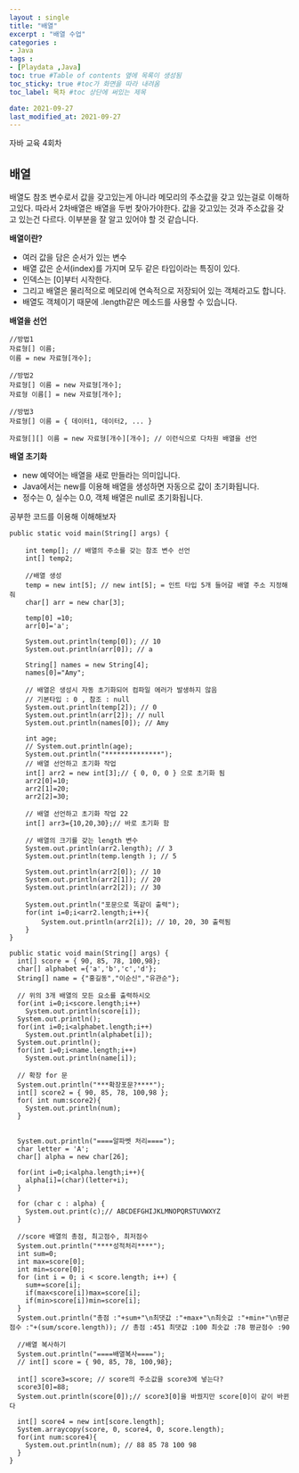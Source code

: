 ```yaml
---
layout : single
title: "배열"
excerpt : "배열 수업"
categories :
- Java
tags :
- [Playdata ,Java]
toc: true #Table of contents 옆에 목록이 생성됨
toc_sticky: true #toc가 화면을 따라 내려옴
toc_label: 목차 #toc 상단에 써있는 제목

date: 2021-09-27
last_modified_at: 2021-09-27
---
```


자바 교육 4회차

## 배열

배열도 참조 변수로서 값을 갖고있는게 아니라 메모리의 주소값을 갖고 있는걸로 이해하고있다. 따라서 2차배열은 배열을 두번 찾아가야한다. 값을 갖고있는 것과 주소값을 갖고 있는건 다르다. 이부분을 잘 알고 있어야 할 것 같습니다.

<b>배열이란?</b>
- 여러 값을 담은 순서가 있는 변수
- 배열 값은 순서(index)를 가지며 모두 같은 타입이라는 특징이 있다.
- 인덱스는 [0]부터 시작한다.
- 그리고 배열은 물리적으로 메모리에 연속적으로 저장되어 있는 객체라고도 합니다.
- 배열도 객체이기 때문에 .length같은 메소드를 사용할 수 있습니다.

<b>배열을 선언</b>
```
//방법1
자료형[] 이름;
이름 = new 자료형[개수];

//방법2
자료형[] 이름 = new 자료형[개수];
자료형 이름[] = new 자료형[개수];

//방법3
자료형[] 이름 = { 데이터1, 데이터2, ... }

자료형[][] 이름 = new 자료형[개수][개수]; // 이런식으로 다차원 배열을 선언
```


<b>배열 초기화</b>
- new 예약어는 배열을 새로 만들라는 의미입니다.
- Java에서는 new를 이용해 배열을 생성하면 자동으로 값이 초기화됩니다.
- 정수는 0, 실수는 0.0, 객체 배열은 null로 초기화됩니다.

공부한 코드를 이용해 이해해보자
```
public static void main(String[] args) {

	int temp[]; // 배열의 주소를 갖는 참조 변수 선언
	int[] temp2;

	//배열 생성
	temp = new int[5]; // new int[5]; = 인트 타입 5개 들어갈 배열 주소 지정해줘
	char[] arr = new char[3];

	temp[0] =10;
	arr[0]='a';

	System.out.println(temp[0]); // 10
	System.out.println(arr[0]); // a

	String[] names = new String[4];
	names[0]="Amy";

	// 배열은 생성시 자동 초기화되어 컴파일 에러가 발생하지 않음
	// 기본타입 : 0 , 참조 : null
	System.out.println(temp[2]); // 0
	System.out.println(arr[2]); // null
	System.out.println(names[0]); // Amy

	int age;
	// System.out.println(age);
	System.out.println("**************");
	// 배열 선언하고 초기화 작업
	int[] arr2 = new int[3];// { 0, 0, 0 } 으로 초기화 됨
	arr2[0]=10;
	arr2[1]=20;
	arr2[2]=30;

	// 배열 선언하고 초기화 작업 22
	int[] arr3={10,20,30};// 바로 초기화 함

	// 배열의 크기를 갖는 length 변수
	System.out.println(arr2.length); // 3
	System.out.println(temp.length ); // 5

	System.out.println(arr2[0]); // 10
	System.out.println(arr2[1]); // 20
	System.out.println(arr2[2]); // 30

	System.out.println("포문으로 똑같이 출력");
	for(int i=0;i<arr2.length;i++){
		System.out.println(arr2[i]); // 10, 20, 30 출력됨
	}
}
```
```
public static void main(String[] args) {
  int[] score = { 90, 85, 78, 100,98};
  char[] alphabet ={'a','b','c','d'};
  String[] name = {"홍길동","이순신","유관순"};

  // 위의 3개 배열의 모든 요소를 출력하시오
  for(int i=0;i<score.length;i++)
  	System.out.println(score[i]);
  System.out.println();
  for(int i=0;i<alphabet.length;i++)
  	System.out.println(alphabet[i]);
  System.out.println();
  for(int i=0;i<name.length;i++)
  	System.out.println(name[i]);

  // 확장 for 문
  System.out.println("***확장포문?****");
  int[] score2 = { 90, 85, 78, 100,98 };
  for( int num:score2){
  	System.out.println(num);
  }


  System.out.println("====알파벳 처리====");
  char letter = 'A';
  char[] alpha = new char[26];

  for(int i=0;i<alpha.length;i++){
  	alpha[i]=(char)(letter+i);
  }

  for (char c : alpha) {
  	System.out.print(c);// ABCDEFGHIJKLMNOPQRSTUVWXYZ
  }

  //score 배열의 총점, 최고점수, 최저점수
  System.out.println("****성적처리****");
  int sum=0;
  int max=score[0];
  int min=score[0];
  for (int i = 0; i < score.length; i++) {
  	sum+=score[i];
  	if(max<score[i])max=score[i];
  	if(min>score[i])min=score[i];
  }
  System.out.println("총점 :"+sum+"\n최댓값 :"+max+"\n최솟값 :"+min+"\n평균점수 :"+(sum/score.length)); // 총점 :451 최댓값 :100 최솟값 :78 평균점수 :90

  //배열 복사하기
  System.out.println("====배열복사====");
  // int[] score = { 90, 85, 78, 100,98};

  int[] score3=score; // score의 주소값을 score3에 넣는다?
  score3[0]=88;
  System.out.println(score[0]);// score3[0]을 바꿨지만 score[0]이 같이 바뀐다

  int[] score4 = new int[score.length];
  System.arraycopy(score, 0, score4, 0, score.length);
  for(int num:score4){
  	System.out.println(num); // 88 85 78 100 98
  }
}
```

